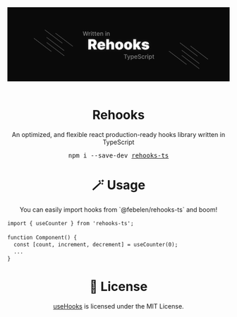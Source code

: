 <div align="center">
  <img src="./assets/banner.jpg" alt="rehooks" />
</div>

<br />

<div align="center">
  <h1>Rehooks</h1>
  <p>An optimized, and flexible react production-ready hooks library written in TypeScript</p>
</div>

<div align="center">
  <pre>npm i --save-dev <a href="#">rehooks-ts</a></pre>
</div>

<h1 align="center">🪄 Usage</h1>
<p align="center">
You can easily import hooks from `@febelen/rehooks-ts` and boom!
</p>

```tsx
import { useCounter } from 'rehooks-ts';

function Component() {
  const [count, increment, decrement] = useCounter(0);
  ...
}
```

<h1 align="center">🧾 License</h1>

<p align="center">
<a href="https://www.npmjs.com/package/@febelen/rehooks-ts">useHooks</a> is licensed under the MIT License.
</p>
